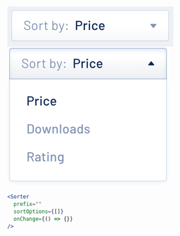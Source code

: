 <div class="references">
  <div class="reference">
    <a href="public/images/components/Sorter/1.png">
      <img src="public/images/components/Sorter/1.png" alt="Sorter 1" />
    </a>
  </div>
  <div class="reference">
    <a href="public/images/components/Sorter/2.png">
      <img src="public/images/components/Sorter/2.png" alt="Sorter 2" />
    </a>
  </div>
</div>

```jsx
<Sorter
  prefix=""
  sortOptions={[]}
  onChange={() => {}}
/>
```

